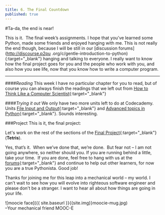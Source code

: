 ```yaml
---
title: 6. The Final Countdown
published: true
---
```



#Ta-da, the end is near!

This is it.  The final week’s assignments. I hope that you’ve learned some Python, made some friends and enjoyed hanging with me. 
This is not really the end though, because I will be still in our [discussion forums](http://discourse.p2pu
.org/c/gentle-introduction-to-python){:target="_blank"} hanging and talking to everyone. I really want to know how the final project goes for you and the people who work with you, and also how you see life, now that you know how to write a 
computer program.

---

####_Reading_
This week I have no particular chapter for you to read, but of course you can always finish the readings 
that we left out from [How to Think Like a Computer Scientist]( http://www.greenteapress.com/thinkpython/thinkCSpy/html/index.html){:target="_blank"}

####_Trying it out_
We only have two more units left to do at Codecademy. Units [File Input and Output](http://www.codecademy.com/tracks/python){:target="_blank"} and [Advanced topics in Python](http://www.codecademy.com/tracks/python){:target="_blank"}. Sounds interesting.

###Project
This is it, the final project:

Let's work on the rest of the sections of the [Final Project]( http://ocw.mit.edu/courses/electrical-engineering-and-computer-science/6-189-a-gentle-introduction-to-programming-using-python-january-iap-2011/assignments/MIT6_189IAP11_final_proj.pdf){:target="_blank"} (__Tetris__).


Yes, that’s it.  When we’ve done that, we’re done.  But fear not – I am not going anywhere, so neither should you. If you are running behind a little, take your time.  If you are done, feel free to hang with us at the [forums](http://discourse.p2pu.org/c/gentle-introduction-to-python){:target="_blank"} and continue to help out other learners, for now you are a true Pythonista. Good job!

Thanks for joining me for this leap into a mechanical world – my world. I can't wait to see how you will evolve into righteous software engineer and please don't be a stranger. I want to hear all about how things are going in 
your life.

![moocie face]({{ site.baseurl }}{{site.img}}moocie-mug.jpg)  
–Your mechanical friend MOOC-E